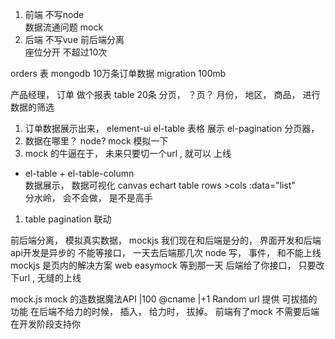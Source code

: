 1. 前端  不写node   
  数据流通问题
  mock 
2. 后端  不写vue 
前后端分离  
座位分开 不超过10次  

orders 表  mongodb  10万条订单数据
migration  100mb 

产品经理， 订单 做个报表 
table  20条 分页，  ？页？
月份， 地区， 商品， 进行数据的筛选 

1. 订单数据展示出来， element-ui 
el-table 表格  展示
el-pagination  分页器， 
2. 数据在哪里？ node? mock 模拟一下
3. mock 的牛逼在于， 未来只要切一个url , 就可以
上线


-  el-table + el-table-column  
  数据展示， 数据可视化 canvas echart 
  table  rows >cols
  :data="list"  
  分水岭， 会不会做， 是不是高手
  1.  table  pagination 联动
  <!-- 数据的   ajax page   list 动起来了
    -->
  前后端分离，
  模拟真实数据， mockjs 
  我们现在和后端是分的， 界面开发和后端api开发是异步的
  不能等接口， 一天去后端那几次
  node 写， 事件， 和不能上线 
  mockjs 是页内的解决方案   web easymock 
  等到那一天 后端给了你接口， 只要改下url , 无缝的上线

mock.js 
mock 的造数据魔法API   |100
@cname |+1 Random 
url  提供 
可拔插的功能 在后端不给力的时候， 插入，
给力时， 拔掉。 
前端有了mock  不需要后端在开发阶段支持你
